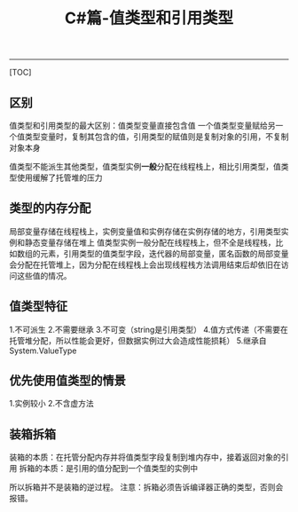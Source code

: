 ﻿---
layout: page
title: C#篇-值类型和引用类型
category: 
    - blogs
---

----------
[TOC]

## 区别

值类型和引用类型的最大区别：值类型变量直接包含值
一个值类型变量赋给另一个值类型变量时，复制其包含的值，引用类型的赋值则是复制对象的引用，不复制对象本身

值类型不能派生其他类型，值类型实例**一般**分配在线程栈上，相比引用类型，值类型使用缓解了托管堆的压力

## 类型的内存分配

局部变量存储在线程栈上，实例变量值和实例存储在实例存储的地方，引用类型实例和静态变量存储在堆上
值类型实例一般分配在线程栈上，但不全是线程栈，比如数组的元素，引用类型的值类型字段，迭代器的局部变量，匿名函数的局部变量会分配在托管堆上，因为分配在线程栈上会出现线程栈方法调用结束后却依旧在访问这些值的情况。

## 值类型特征

1.不可派生
2.不需要继承
3.不可变（string是引用类型）
4.值方式传递（不需要在托管堆分配，所以性能会更好，但数据实例过大会造成性能损耗）
5.继承自System.ValueType

## 优先使用值类型的情景

1.实例较小
2.不含虚方法

## 装箱拆箱

装箱的本质：在托管分配内存并将值类型字段复制到堆内存中，接着返回对象的引用
拆箱的本质：是引用的值分配到一个值类型的实例中

所以拆箱并不是装箱的逆过程。
注意：拆箱必须告诉编译器正确的类型，否则会报错。